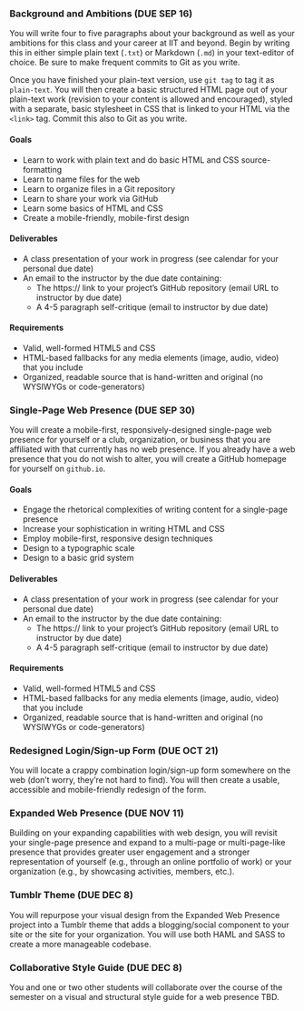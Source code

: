### Background and Ambitions (DUE SEP 16)

You will write four to five paragraphs about your background as well as your ambitions for this class and your career at IIT and beyond. Begin by writing this in either simple plain text (`.txt`) or Markdown (`.md`) in your text-editor of choice. Be sure to make frequent commits to Git as you write.

Once you have finished your plain-text version, use `git tag` to tag it as `plain-text`. You will then create a basic structured HTML page out of your plain-text work (revision to your content is allowed and encouraged), styled with a separate, basic stylesheet in CSS that is linked to your HTML via the `<link>` tag. Commit this also to Git as you write.

#### Goals
* Learn to work with plain text and do basic HTML and CSS source-formatting
* Learn to name files for the web
* Learn to organize files in a Git repository
* Learn to share your work via GitHub
* Learn some basics of HTML and CSS
* Create a mobile-friendly, mobile-first design

#### Deliverables
* A class presentation of your work in progress (see calendar for your personal due date)
* An email to the instructor by the due date containing:
  * The https:// link to your project’s GitHub repository (email URL to instructor by due date)
  * A 4-5 paragraph self-critique (email to instructor by due date)

#### Requirements
* Valid, well-formed HTML5 and CSS
* HTML-based fallbacks for any media elements (image, audio, video) that you include
* Organized, readable source that is hand-written and original (no WYSIWYGs or code-generators)

### Single-Page Web Presence (DUE SEP 30)

You will create a mobile-first, responsively-designed single-page web presence for yourself or a club, organization, or business that you are affiliated with that currently has no web presence. If you already have a web presence that you do not wish to alter, you will create a GitHub homepage for yourself on `github.io`.

#### Goals
* Engage the rhetorical complexities of writing content for a single-page presence
* Increase your sophistication in writing HTML and CSS
* Employ mobile-first, responsive design techniques
* Design to a typographic scale
* Design to a basic grid system

#### Deliverables
* A class presentation of your work in progress (see calendar for your personal due date)
* An email to the instructor by the due date containing:
  * The https:// link to your project’s GitHub repository (email URL to instructor by due date)
  * A 4-5 paragraph self-critique (email to instructor by due date)

#### Requirements
* Valid, well-formed HTML5 and CSS
* HTML-based fallbacks for any media elements (image, audio, video) that you include
* Organized, readable source that is hand-written and original (no WYSIWYGs or code-generators)

### Redesigned Login/Sign-up Form (DUE OCT 21)

You will locate a crappy combination login/sign-up form somewhere on the web (don’t worry, they’re not hard to find). You will then create a usable, accessible and mobile-friendly redesign of the form.

### Expanded Web Presence (DUE NOV 11)

Building on your expanding capabilities with web design, you will revisit your single-page presence and expand to a multi-page or multi-page-like presence that provides greater user engagement and a stronger representation of yourself (e.g., through an online portfolio of work) or your organization (e.g., by showcasing activities, members, etc.).

### Tumblr Theme (DUE DEC 8)

You will repurpose your visual design from the Expanded Web Presence project into a Tumblr theme that adds a blogging/social component to your site or the site for your organization. You will use both HAML and SASS to create a more manageable codebase.

### Collaborative Style Guide (DUE DEC 8)

You and one or two other students will collaborate over the course of the semester on a visual and structural style guide for a web presence TBD.
